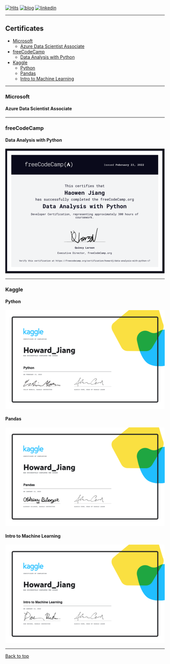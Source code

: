 [![Hits](https://hits.seeyoufarm.com/api/count/incr/badge.svg?url=https%3A%2F%2Fgithub.com%2Fhoward-haowen%2Fhoward-haowen.github.io&count_bg=%2367E805&title_bg=%23555555&icon=grav.svg&icon_color=%2367E805&title=visitors&edge_flat=false)](https://hits.seeyoufarm.com) [![blog](https://img.shields.io/badge/Visit-My_AI_blog-blue?style=flat&logo=blogger&logoColor=white)](https://howard-haowen.github.io/blog.ai/) [![linkedin](https://img.shields.io/badge/View-My%20LinkedIn-blue?style=flat&logo=linkedin&logoColor=white)](https://www.linkedin.com/in/haowen-jiang-phd-16242074/)

---
## Certificates

- [Microsoft](#microsoft)
    - [Azure Data Scientist Associate](#azure-data-scientist-associate)
- [freeCodeCamp](#freecodecamp)
    - [Data Analysis with Python](#data-analysis-with-python)  
- [Kaggle](#kaggle)
    - [Python](#python)
    - [Pandas](#pandas)
    - [Intro to Machine Learning](#intro-to-machine-learning)   

---
### Microsoft 

#### Azure Data Scientist Associate
<div data-iframe-width="500" data-iframe-height="300" data-share-badge-id="7c4f2a43-cf71-4604-b36d-d68544c96a2e" data-share-badge-host="https://www.credly.com"></div><script type="text/javascript" async src="//cdn.credly.com/assets/utilities/embed.js"></script>

---
### freeCodeCamp 

#### Data Analysis with Python
[![](https://github.com/howard-haowen/blog.ai/raw/master/images/freecodecamp-data-analysis-with-python.png)](https://www.freecodecamp.org/certification/howardj/data-analysis-with-python-v7)

---
### Kaggle

#### Python
[![](https://github.com/howard-haowen/blog.ai/raw/master/images/Kaggle-Python.png)](https://www.kaggle.com/learn/certification/howardjiang/python)

#### Pandas
[![](https://github.com/howard-haowen/blog.ai/raw/master/images/Kaggle-Pandas.png)](https://www.kaggle.com/learn/certification/howardjiang/pandas)

#### Intro to Machine Learning
[![](https://github.com/howard-haowen/blog.ai/raw/master/images/Kaggle-IntroToMachineLearning.png)](https://www.kaggle.com/learn/certification/howardjiang/intro-to-machine-learning)

---
[Back to top](#)
